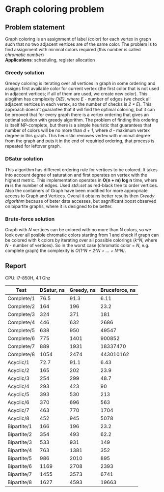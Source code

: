 # Graph coloring problem
## Problem statement
Graph coloring is an assignment of label (color) for each vertex in graph such that no two adjacent vertices are of the same color. The problem is to find assignment with minimal colors required (this number is called *chromatic number*)  
**Applications**: scheduling, register allocation
### Greedy solution
Greedy coloring is iterating over all vertices in graph in some ordering and assigns first available color for current vertex (the first color that is not used in adjacent vertices; if all of them are used, we create new color). This alogithm has complexity *O(E)*, where *E* - number of edges (we check all adjacent vertices in each vertex, so the number of checks is *2 * E*). This approach doesn't guarantee that it will find the optimal coloring, but it can be prooved that for every graph there is a vertex ordering that gives an optimal solution with greedy algorithm. The problem of finding this ordering is itself NP-complete, but there is a simple heuristic that guarantees that number of colors will be no more than *d + 1*, where *d* - maximum vertex degree in this graph. This heuristic removes vertex with minimal degree from the graph and puts it in the end of requiried ordering, that process is repeated for leftover graph.
### DSatur solution
This algorithm has different ordering rule for vertices to be colored. It takes into account degree of saturation and first operates on vertex with the highest metric. This implementation operates in **O(n + m) log n** time, where **m** is the number of edges. Used *std::set* as red-black tree to order vertices. Also the containers of Graph have been modified for more appropriate access to Graph and Vertices. Overal it obtains better results then *Greedy algorithm* because of beter data accesses, but sagnificant boost observed on bipartite graphs, where it is designed to be better.

### Brute-force solution
Graph with *N* vertices can be colored with no more than N colors, so we look over all posible chromatic colors starting from 1 and check if graph can be colored with *k* colors by iterating over all possible colorings (*k^N*, where *N* - number of vertices). So in the worst case (chromatic color = *N*, e.g. complete graph) the complexity is *O(1^N + 2^N + ... + N^N)*.
## Report
CPU: i7-850H, 4.1 Ghz  

| Test        | DSatur, ns | Greedy, ns | Bruceforce, ns |
| ----------- | ------ | ------ | ---------- |
| Complete/1  | 76.5   | 91.3   | 6.11       |
| Complete/2  | 164    | 196    | 23.2       |
| Complete/3  | 324    | 371    | 181        |
| Complete/4  | 446    | 632    | 2686       |
| Complete/5  | 638    | 950    | 49547      |
| Complete/6  | 775    | 1401   | 900852     |
| Complete/7  | 889    | 1931   | 18337470   |
| Complete/8  | 1054   | 2474   | 443010162  |
| Acyclic/1   | 72.7   | 91.1   | 6.43       |
| Acyclic/2   | 165    | 202    | 23.9       |
| Acyclic/3   | 254    | 299    | 48.7       |
| Acyclic/4   | 293    | 423    | 90         |
| Acyclic/5   | 393    | 530    | 213        |
| Acyclic/6   | 370    | 696    | 563        |
| Acyclic/7   | 463    | 770    | 1704       |
| Acyclic/8   | 452    | 945    | 5078       |
| Bipartite/1 | 166    | 196    | 23.2       |
| Bipartite/2 | 354    | 493    | 62.2       |
| Bipartite/3 | 533    | 931    | 149        |
| Bipartite/4 | 763    | 1381   | 352        |
| Bipartite/5 | 986    | 2010   | 895        |
| Bipartite/6 | 1169   | 2708   | 2393       |
| Bipartite/7 | 1455   | 3573   | 6741       |
| Bipartite/8 | 1627   | 4593   | 19663      |
##
